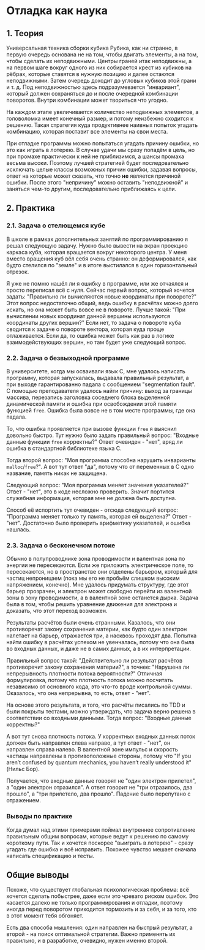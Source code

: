 # Отладка как наука

## 1. Теория
Универсальная техника сборки кубика Рубика, как ни странно,
в первую очередь основана не на том, чтобы двигать элементы,
а на том, чтобы сделать их неподвижными.
Центры граней итак неподвижны,
а на первом шаге вокруг одного из них собирается крест
из кубиков на рёбрах, которые ставятся в нужную позицию
и далее остаются неподвижными.
Затем очередь доходит до угловых кубиков этой грани и т. д.
Под неподвижностью здесь подразумевается "инвариант",
который должен сохраняться до и после очередной комбинации поворотов.
Внутри комбинации может твориться что угодно.

На каждом этапе увеличивается количество неподвижных элементов,
а головоломка имеет конечный размер,
и потому неизбежно сходится к решению.
Такая стратегия куда продуктивнее наивных попыток угадать комбинацию,
которая поставит все элементы на свои места.

При отладке программы можно попытаться угадать причину ошибки,
но это как играть в лотерею.
В случае удачи мы сразу попадём в цель,
но при промахе практически к ней не приблизимся,
а шансы промаха весьма высоки.
Поэтому лучшей стратегией будет последовательно
исключать целые классы возможных причин ошибки,
задавая вопросы, ответ на которые может сказать,
что точно **не** является причиной ошибки.
После этого "непричину" можно оставить "неподвижной"
и заняться чем-то другим,
последовательно приближаясь к цели.


## 2. Практика

### 2.1. Задача о стелющемся кубе
В школе в рамках дополнительных занятий по программированию
я решал следующую задачу.
Нужно было вывести на экран проекцию каркаса куба,
которая вращается вокруг некоторого центра.
У меня вместо вращения куб вёл себя очень странно:
он деформировался, как будто стелился по "земле"
и в итоге выстилался в один горизонтальный отрезок.

Я уже не помню нашёл ли я ошибку в программе,
или же отчаялся и просто переписал всё с нуля.
Сейчас первый вопрос, который хочется задать:
"Правильно ли вычисляются новые координаты при повороте?"
Этот вопрос недостаточно общий, ведь ошибку в расчётах можно долго искать,
но она может быть вовсе не в повороте.
Лучше такой:
"При вычислении новых координат данной вершины
используются координаты других вершин?"
Если нет, то задача о повороте куба сводится к задаче о повороте вектора,
которая куда проще отлаживается.
Если да, то ошибка может быть как раз в логике взаимодействующих вершин,
но там будет уже следующий вопрос.


### 2.2. Задача о безвыходной программе
В университете, когда мы осваивали язык C,
мне удалось написать программу, которая запускалась,
выдавала правильный результат,
а при выходе гарантированно падала с сообщением "segmentation fault".
С помощью преподавателя удалось найти причину:
выход за границы массива,
перезапись заголовка соседнего блока выделенной динамической памяти
и ошибка при освобождении этой памяти функцией `free`.
Ошибка была вовсе не в том месте программы, где она падала.

То, что ошибка проявляется при вызове функции `free`
я выяснил довольно быстро.
Тут нужно было задать правильный вопрос:
"Входные данные функции `free` корректны?"
Ответ очевиден - "нет", вряд ли ошибка в стандартной библиотеке языка C.

Тогда второй вопрос:
"Моя программа способна нарушить инварианты `malloc`/`free`?".
А вот тут ответ "да", потому что от переменных в C одно название,
память никак не защищена.

Следующий вопрос:
"Моя программа меняет значения указателей?"
Ответ - "нет", это в коде несложно проверить.
Значит портится служебная информация, которая мне не должна быть доступна.

Способ её испортить тут очевиден - отсюда следующий вопрос:
"Программа меняет только ту память, которая ей выделена?"
Ответ - "нет".
Достаточно было проверить арифметику указателей,
и ошибка нашлась.


### 2.3. Задача о бесконечном потоке
Обычно в полупроводнике зона проводимости и валентная зона
по энергии не пересекаются.
Если же приложить электрическое поле, то пересекаются,
но в пространстве они отделены барьером, который для частиц непроницаем
(пока мы его не пробьём слишком высоким напряжением, конечно).
Мне удалось придумать структуру, где этот барьер прозрачен,
и электрон может свободно перейти из валентной зоны в зону проводимости,
а в валентной зоне останется дырка.
Задача была в том, чтобы решить уравнение движения для электрона
и доказать, что этот переход возможен.

Результаты расчётов были очень странными.
Казалось, что они противоречат закону сохранения материи,
как будто один электрон налетает на барьер,
отражается три, а насквозь проходят два. 
Попытка найти ошибку в расчётах успехом не увенчалась,
потому что она была во входных данных,
и даже не в самих данных, а в их интерпретации.

Правильный вопрос такой:
"Действительно ли результат расчётов противоречит закону сохранения материи?",
а точнее: "Нарушена ли непрерывность плотности потока вероятности?"
Отличная формулировка, потому что плотность потока можно посчитать
независимо от основного кода, это что-то вроде контрольной суммы.
Оказалось, что она непрерывна, то есть, ответ - "нет".

На основе этого результата, и того,
что расчёты писались по TDD и были покрыты тестами,
можно утверждать, что задача верно решена в соответствии со входными данными.
Тогда вопрос: "Входные данные корректны?"

А вот тут снова плотность потока.
У корректных входных данных поток должен быть направлен слева направо,
а тут ответ - "нет", он направлен справа налево.
В валентной зоне импульс и скорость частицы
направлены в противоположные стороны,
потому что
"If you aren’t confused by quantum mechanics,
you haven’t really understood it"
(Нильс Бор).

Получается, что входные данные говорят не "один электрон прилетел",
а "один электрон отразился".
А ответ говорит не "три отразилось, два прошло",
а "три прилетело, два прошло".
Падение было перепутано с отражением.


### Выводы по практике
Когда думал над этими примерами поймал внутреннее сопротивление 
правильным общим вопросам,
которые ведут к решению по самому короткому пути.
Так и хочется поскорее "выиграть в лотерею" -
сразу угадать где ошибка и всё исправить.
Похожее чувство мешает сначала написать спецификацию и тесты.


## Общие выводы
Похоже, что существует глобальная психологическая проблема:
всё хочется сделать побыстрее, даже если это чревато риском ошибок.
Это касается далеко не только программирования и отладки,
поэтому иногда перед поворотом приходится тормозить и за себя,
и за того, кто в этот момент тебя обгоняет.

Есть два способа мышления: один направлен на быстрый результат,
а второй - на поиск оптимальной стратегии.
Важно применять их правильно, и в разработке, очевидно,
нужен именно второй.
